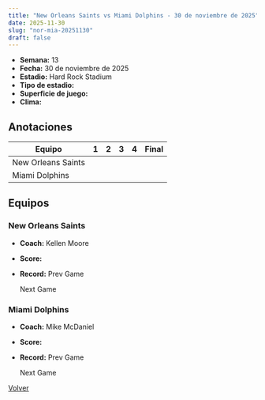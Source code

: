 ```yaml
---
title: "New Orleans Saints vs Miami Dolphins - 30 de noviembre de 2025"
date: 2025-11-30
slug: "nor-mia-20251130"
draft: false
---
```


- **Semana:** 13
- **Fecha:** 30 de noviembre de 2025
- **Estadio:** Hard Rock Stadium
- **Tipo de estadio:** 
- **Superficie de juego:** 
- **Clima:** 





## Anotaciones
| Equipo | 1 | 2 | 3 | 4 | Final |
|--------|---|---|---|---|-------|
| New Orleans Saints  |   |   |   |    |  |
| Miami Dolphins  |   |   |   |    |  |


## Equipos


### New Orleans Saints
* **Coach:** Kellen Moore
* **Score:** 
* **Record:** Prev Game
  
  
  Next Game

### Miami Dolphins
* **Coach:** Mike McDaniel
* **Score:** 
* **Record:** Prev Game
  
  
  Next Game


[Volver](/historia/2025)
